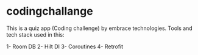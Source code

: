 # codingchallange
This is a quiz app (Coding challenge) by embrace technologies.
Tools and tech stack used in this:

1- Room DB
2- Hilt DI
3- Coroutines
4- Retrofit
